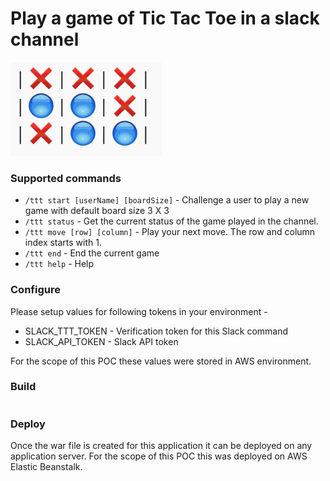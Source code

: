 # Play a game of Tic Tac Toe in a slack channel

![TIC TAC TOE](/src/main/resources/image.png?raw=true "Sample Board")

### Supported commands
- `/ttt start [userName] [boardSize]` - Challenge a user to play a new game with default board size 3 X 3
- `/ttt status` - Get the current status of the game played in the channel.
- `/ttt move [row] [column]` - Play your next move. The row and column index starts with 1.
- `/ttt end` - End the current game
- `/ttt help` - Help


### Configure
Please setup values for following tokens in your environment - 
- SLACK_TTT_TOKEN - Verification token for this Slack command
- SLACK_API_TOKEN - Slack API token

For the scope of this POC these values were stored in AWS environment.

### Build
``` mvn clean install
```

### Deploy

Once the war file is created for this application it can be deployed on any application server. For the scope of this POC this was deployed on AWS Elastic Beanstalk. 